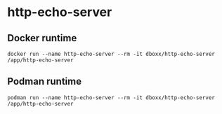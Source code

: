 # http-echo-server

## Docker runtime
```
docker run --name http-echo-server --rm -it dboxx/http-echo-server /app/http-echo-server

```

## Podman runtime
```
podman run --name http-echo-server --rm -it dboxx/http-echo-server /app/http-echo-server
```
